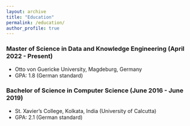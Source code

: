 ```yaml
---
layout: archive
title: "Education"
permalink: /education/
author_profile: true
---
```



### Master of Science in Data and Knowledge Engineering (April 2022 - Present)
* Otto von Guericke University, Magdeburg, Germany
* GPA: 1.8 (German standard)

### Bachelor of Science in Computer Science (June 2016 - June 2019)
* St. Xavier’s College, Kolkata, India (University of Calcutta)
* GPA: 2.1 (German standard)
